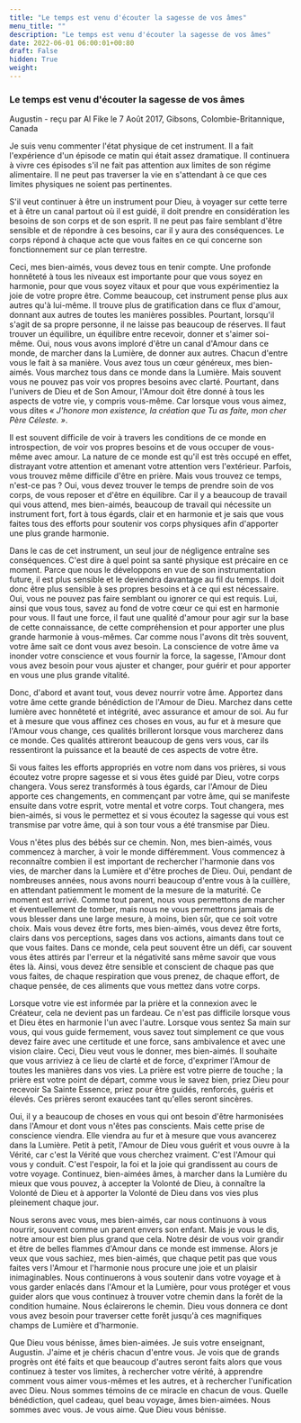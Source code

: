 ```yaml
---
title: "Le temps est venu d'écouter la sagesse de vos âmes"
menu_title: ""
description: "Le temps est venu d'écouter la sagesse de vos âmes"
date: 2022-06-01 06:00:01+00:80
draft: False
hidden: True
weight:
---
```

### Le temps est venu d'écouter la sagesse de vos âmes

Augustin - reçu par Al Fike le 7 Août 2017, Gibsons, Colombie-Britannique, Canada

Je suis venu commenter l'état physique de cet instrument. Il a fait l'expérience d'un épisode ce matin qui était assez dramatique. Il continuera à vivre ces épisodes s'il ne fait pas attention aux limites de son régime alimentaire. Il ne peut pas traverser la vie en s'attendant à ce que ces limites physiques ne soient pas pertinentes.

S'il veut continuer à être un instrument pour Dieu, à voyager sur cette terre et à être un canal partout où il est guidé, il doit prendre en considération les besoins de son corps et de son esprit. Il ne peut pas faire semblant d'être sensible et de répondre à ces besoins, car il y aura des conséquences. Le corps répond à chaque acte que vous faites en ce qui concerne son fonctionnement sur ce plan terrestre.

Ceci, mes bien-aimés, vous devez tous en tenir compte. Une profonde honnêteté à tous les niveaux est importante pour que vous soyez en harmonie, pour que vous soyez vitaux et pour que vous expérimentiez la joie de votre propre être. Comme beaucoup, cet instrument pense plus aux autres qu'à lui-même. Il trouve plus de gratification dans ce flux d'amour, donnant aux autres de toutes les manières possibles. Pourtant, lorsqu'il s'agit de sa propre personne, il ne laisse pas beaucoup de réserves. Il faut trouver un équilibre, un équilibre entre recevoir, donner et s'aimer soi-même. Oui, nous vous avons imploré d'être un canal d'Amour dans ce monde, de marcher dans la Lumière, de donner aux autres. Chacun d'entre vous le fait à sa manière. Vous avez tous un cœur généreux, mes bien-aimés. Vous marchez tous dans ce monde dans la Lumière. Mais souvent vous ne pouvez pas voir vos propres besoins avec clarté. Pourtant, dans l'univers de Dieu et de Son Amour, l'Amour doit être donné à tous les aspects de votre vie, y compris vous-même. Car lorsque vous vous aimez, vous dites *« J'honore mon existence, la création que Tu as faite, mon cher Père Céleste. »*.

Il est souvent difficile de voir à travers les conditions de ce monde en introspection, de voir vos propres besoins et de vous occuper de vous-même avec amour. La nature de ce monde est qu'il est très occupé en effet, distrayant votre attention et amenant votre attention vers l'extérieur. Parfois, vous trouvez même difficile d'être en prière. Mais vous trouvez ce temps, n'est-ce pas ? Oui, vous devez trouver le temps de prendre soin de vos corps, de vous reposer et d'être en équilibre. Car il y a beaucoup de travail qui vous attend, mes bien-aimés, beaucoup de travail qui nécessite un instrument fort, fort à tous égards, clair et en harmonie et je sais que vous faites tous des efforts pour soutenir vos corps physiques afin d'apporter une plus grande harmonie.

Dans le cas de cet instrument, un seul jour de négligence entraîne ses conséquences. C'est dire à quel point sa santé physique est précaire en ce moment. Parce que nous le développons en vue de son instrumentation future, il est plus sensible et le deviendra davantage au fil du temps. Il doit donc être plus sensible à ses propres besoins et à ce qui est nécessaire. Oui, vous ne pouvez pas faire semblant ou ignorer ce qui est requis. Lui, ainsi que vous tous, savez au fond de votre cœur ce qui est en harmonie pour vous. Il faut une force, il faut une qualité d'amour pour agir sur la base de cette connaissance, de cette compréhension et pour apporter une plus grande harmonie à vous-mêmes. Car comme nous l'avons dit très souvent, votre âme sait ce dont vous avez besoin. La conscience de votre âme va inonder votre conscience et vous fournir la force, la sagesse, l'Amour dont vous avez besoin pour vous ajuster et changer, pour guérir et pour apporter en vous une plus grande vitalité.

Donc, d'abord et avant tout, vous devez nourrir votre âme. Apportez dans votre âme cette grande bénédiction de l'Amour de Dieu. Marchez dans cette lumière avec honnêteté et intégrité, avec assurance et amour de soi. Au fur et à mesure que vous affinez ces choses en vous, au fur et à mesure que l'Amour vous change, ces qualités brilleront lorsque vous marcherez dans ce monde. Ces qualités attireront beaucoup de gens vers vous, car ils ressentiront la puissance et la beauté de ces aspects de votre être.

Si vous faites les efforts appropriés en votre nom dans vos prières, si vous écoutez votre propre sagesse et si vous êtes guidé par Dieu, votre corps changera. Vous serez transformés à tous égards, car l'Amour de Dieu apporte ces changements, en commençant par votre âme, qui se manifeste ensuite dans votre esprit, votre mental et votre corps. Tout changera, mes bien-aimés, si vous le permettez et si vous écoutez la sagesse qui vous est transmise par votre âme, qui à son tour vous a été transmise par Dieu.

Vous n'êtes plus des bébés sur ce chemin. Non, mes bien-aimés, vous commencez à marcher, à voir le monde différemment. Vous commencez à reconnaître combien il est important de rechercher l'harmonie dans vos vies, de marcher dans la Lumière et d'être proches de Dieu. Oui, pendant de nombreuses années, nous avons nourri beaucoup d'entre vous à la cuillère, en attendant patiemment le moment de la mesure de la maturité. Ce moment est arrivé. Comme tout parent, nous vous permettons de marcher et éventuellement de tomber, mais nous ne vous permettrons jamais de vous blesser dans une large mesure, à moins, bien sûr, que ce soit votre choix. Mais vous devez être forts, mes bien-aimés, vous devez être forts, clairs dans vos perceptions, sages dans vos actions, aimants dans tout ce que vous faites. Dans ce monde, cela peut souvent être un défi, car souvent vous êtes attirés par l'erreur et la négativité sans même savoir que vous êtes là. Ainsi, vous devez être sensible et conscient de chaque pas que vous faites, de chaque respiration que vous prenez, de chaque effort, de chaque pensée, de ces aliments que vous mettez dans votre corps.

Lorsque votre vie est informée par la prière et la connexion avec le Créateur, cela ne devient pas un fardeau. Ce n'est pas difficile lorsque vous et Dieu êtes en harmonie l'un avec l'autre. Lorsque vous sentez Sa main sur vous, qui vous guide fermement, vous savez tout simplement ce que vous devez faire avec une certitude et une force, sans ambivalence et avec une vision claire. Ceci, Dieu veut vous le donner, mes bien-aimés. Il souhaite que vous arriviez à ce lieu de clarté et de force, d'exprimer l'Amour de toutes les manières dans vos vies. La prière est votre pierre de touche ; la prière est votre point de départ, comme vous le savez bien, priez Dieu pour recevoir Sa Sainte Essence, priez pour être guidés, renforcés, guéris et élevés. Ces prières seront exaucées tant qu'elles seront sincères.

Oui, il y a beaucoup de choses en vous qui ont besoin d'être harmonisées dans l'Amour et dont vous n'êtes pas conscients. Mais cette prise de conscience viendra. Elle viendra au fur et à mesure que vous avancerez dans la Lumière. Petit à petit, l'Amour de Dieu vous guérit et vous ouvre à la Vérité, car c'est la Vérité que vous cherchez vraiment. C'est l'Amour qui vous y conduit. C'est l'espoir, la foi et la joie qui grandissent au cours de votre voyage. Continuez, bien-aimées âmes, à marcher dans la Lumière du mieux que vous pouvez, à accepter la Volonté de Dieu, à connaître la Volonté de Dieu et à apporter la Volonté de Dieu dans vos vies plus pleinement chaque jour.

Nous serons avec vous, mes bien-aimés, car nous continuons à vous nourrir, souvent comme un parent envers son enfant. Mais je vous le dis, notre amour est bien plus grand que cela. Notre désir de vous voir grandir et être de belles flammes d'Amour dans ce monde est immense. Alors je veux que vous sachiez, mes bien-aimés, que chaque petit pas que vous faites vers l'Amour et l'harmonie nous procure une joie et un plaisir inimaginables. Nous continuerons à vous soutenir dans votre voyage et à vous garder enlacés dans l'Amour et la Lumière, pour vous protéger et vous guider alors que vous continuez à trouver votre chemin dans la forêt de la condition humaine. Nous éclairerons le chemin. Dieu vous donnera ce dont vous avez besoin pour traverser cette forêt jusqu'à ces magnifiques champs de Lumière et d'harmonie.

Que Dieu vous bénisse, âmes bien-aimées. Je suis votre enseignant, Augustin. J'aime et je chéris chacun d'entre vous. Je vois que de grands progrès ont été faits et que beaucoup d'autres seront faits alors que vous continuez à tester vos limites, à rechercher votre vérité, à apprendre comment vous aimer vous-mêmes et les autres, et à rechercher l'unification avec Dieu. Nous sommes témoins de ce miracle en chacun de vous. Quelle bénédiction, quel cadeau, quel beau voyage, âmes bien-aimées. Nous sommes avec vous. Je vous aime. Que Dieu vous bénisse.
